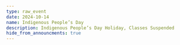 ```yaml
---
type: raw_event
date: 2024-10-14
name: Indigenous People’s Day
description: Indigenous People’s Day Holiday, Classes Suspended
hide_from_announcments: true
---
```

